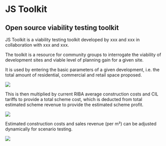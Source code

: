 # JS Toolkit
## Open source viability testing toolkit

JS Toolkit is a viability testing toolkit developed by xxx and xxx in collaboration with xxx and xxx. 

The toolkit is a resource for community groups to interrogate the viability of development sites and viable level of planning gain for a given site.

It is used by entering the basic parameters of a given development, i.e. the total amount of residential, commercial and retail space proposed.

![](http://35percent.org/img/parameters.png)

This is then multiplied by current RIBA average construction costs and CIL tariffs to provide a total scheme cost, which is deducted from total estimated scheme revenue to provide the estimated scheme profit.

![](http://35percent.org/img/schemesummary.png)

Estimated construction costs and sales revenue (per m&#178;) can be adjusted dynamically for scenario testing. 

![](http://35percent.org/img/rangeslider.png)
